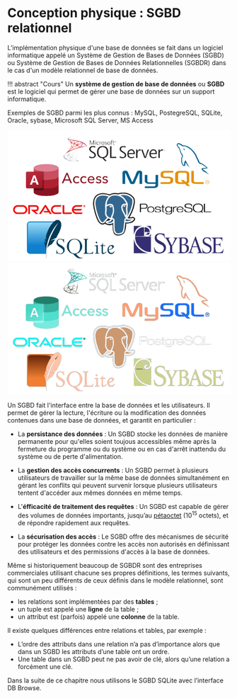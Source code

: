 #	Conception physique : SGBD relationnel

L’implémentation physique d'une base de données se fait dans un logiciel informatique appelé un Système de Gestion de Bases de Données (SGBD) ou Système de Gestion de Bases de Données Relationnelles (SGBDR) dans le cas d'un modèle relationnel de base de données.


!!! abstract "Cours" 
    Un  **système de gestion de base de données** ou  **SGBD** est le logiciel qui permet de gérer une base de données sur un support informatique.


Exemples de SGBD parmi les plus connus : MySQL, PostegreSQL, SQLite, Oracle, sybase, Microsoft SQL Server, MS Access

![Logos de SGBD](assets/3-SGBD-logo-light-mode.png#only-light)
![Logos de SGBD](assets/3-SGBD-logo-dark-mode.png#only-dark)



Un SGBD fait l'interface entre la base de données et les utilisateurs. Il permet de gérer la lecture, l'écriture ou la modification des données contenues dans une base de données, et garantit en particulier :

- La **persistance des données** : Un SGBD stocke les données de manière permanente pour qu'elles soient toujous accessibles même après la fermeture du programme ou du système ou en cas d'arrêt inattendu du système ou de perte d'alimentation.

- La **gestion des accès concurrents** : Un SGBD permet à plusieurs utilisateurs de travailler sur la même base de données simultanément en gérant les conflits qui peuvent survenir lorsque plusieurs utilisateurs tentent d'accéder aux mêmes données en même temps. 

- L'**éfficacité de traitement des requêtes** : Un SGBD est capable de gérer des volumes de données importants, jusqu’au [pétaoctet](https://fr.wiktionary.org/wiki/pétaoctet) ($10^{15}$ octets), et de répondre rapidement aux requêtes.

- La **sécurisation des accès** : Le SGBD offre des mécanismes de sécurité pour protéger les données contre les accès non autorisés en définissant des utilisateurs et des permissions d'accès à la base de données.


Même si historiquement beaucoup de SGBDR sont des entreprises commerciales utilisant chacune ses propres définitions, les termes suivants, qui sont un peu différents de ceux définis dans le modèle relationnel, sont communément utilisés :

-   les relations sont implémentées par des **tables** ;
- 	un tuple est appelé une **ligne** de la table ;
- 	un attribut est (parfois) appelé une **colonne** de la table.

Il existe quelques différences entre relations et tables, par exemple :

- L’ordre des attributs dans une relation n’a pas d’importance alors que dans un SGBD les attributs d’une table ont un ordre.
- Une table dans un SGBD peut ne pas avoir de clé, alors qu’une relation a forcément une clé.

Dans la suite de ce chapitre nous utilisons le SGBD SQLite avec l’interface DB Browse. 